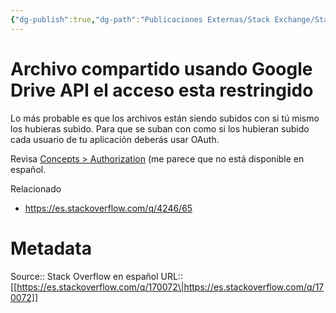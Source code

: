 ```yaml
---
{"dg-publish":true,"dg-path":"Publicaciones Externas/Stack Exchange/Stack Overflow en español/es.stackoverflow.com-170072.md","permalink":"/publicaciones-externas/stack-exchange/stack-overflow-en-espanol/es-stackoverflow-com-170072/","title":"Archivo compartido usando Google Drive API el acceso esta restringido","hide":true,"noteIcon":"default","created":"2024-04-03T12:49:10.626-06:00","updated":"2024-04-05T16:43:54.046-06:00"}
---
```


# Archivo compartido usando Google Drive API el acceso esta restringido

Lo más probable es que los archivos están siendo subidos con si tú mismo los hubieras subido. Para que se suban con como si los hubieran subido cada usuario de tu aplicación deberás usar OAuth.

Revisa [Concepts > Authorization][1] (me parece que no está disponible en español.

Relacionado

- https://es.stackoverflow.com/q/4246/65


  [1]: https://developers.google.com/drive/api/v3/about-auth

# Metadata
Source:: Stack Overflow en español
URL:: [[https://es.stackoverflow.com/q/170072\|https://es.stackoverflow.com/q/170072]]

